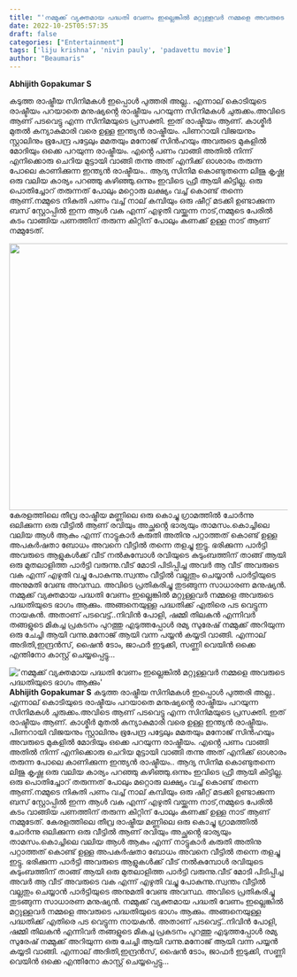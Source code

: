 ```yaml
---
title: "'നമ്മുക്ക് വ്യക്തമായ പദ്ധതി വേണം ഇല്ലെങ്കിൽ മറ്റുള്ളവർ നമ്മളെ അവരുടെ പദ്ധതിയുടെ ഭാഗം ആക്കും'"
date: 2022-10-25T05:57:35
draft: false
categories: ["Entertainment"]
tags: ['liju krishna', 'nivin pauly', 'padavettu movie']
author: "Beaumaris"
---
```


<strong>Abhijith Gopakumar S</strong>

കടുത്ത രാഷ്ട്രീയ സിനിമകൾ ഇപ്പൊൾ പുത്തരി അല്ല.. എന്നാല് കൊടിയുടെ രാഷ്ടീയം പറയാതെ മനുഷ്യൻ്റെ രാഷ്ട്രീയം പറയുന്ന സിനിമകൾ ചുരുക്കം.അവിടെ ആണ് പടവെട്ടു എന്ന സിനിമയുടെ പ്രസക്തി. ഇത് രാഷ്ടീയം ആണ്. കാശ്മീർ മുതൽ കന്യാകുമാരി വരെ ഉള്ള ഇന്ത്യൻ രാഷ്ട്രീയം. പിണറായി വിജയനും സ്റ്റാലിനും ഭൂപേന്ദ്ര പട്ടേലും മമതയും മനോജ് സിൻഹയും അവരുടെ മുകളിൽ മോദിയും ഒക്കെ പറയുന്ന രാഷ്ട്രീയം. എൻ്റെ പണം വാങ്ങി അതിൽ നിന്ന് എനിക്കൊരു ചെറിയ മുട്ടായി വാങ്ങി തന്നു അത് എനിക്ക് ഓശാരം തരുന്ന പോലെ കാണിക്കുന്ന ഇന്ത്യൻ രാഷ്ടീയം.. ആദ്യ സിനിമ കൊണ്ടുതന്നെ ലിജു കൃഷ്ണ ഒരു വലിയ കാര്യം പറഞ്ഞു കഴിഞ്ഞു.ഒന്നും ഇവിടെ ഫ്രീ ആയി കിട്ടില്ല. ഒരു പൊതിച്ചോറ് തരുന്നത് പോലും മറ്റൊരു ലക്ഷ്യം വച്ച് കൊണ്ട് തന്നെ ആണ്.നമ്മുടെ നികുതി പണം വച്ച് നാല് കമ്പിയും ഒരു ഷീറ്റ് മടക്കി ഉണ്ടാക്കുന്ന ബസ് സ്റ്റോപ്പിൽ ഇന്ന ആൾ വക എന്ന് എഴുതി വയ്ക്കുന്ന നാട്,നമ്മുടെ പേരിൽ കടം വാങ്ങിയ പണത്തിന് തരുന്ന കിറ്റിന് പോലും കണക്ക് ഉള്ള നാട് ആണ് നമ്മുടേത്.

<img class="wp-image-356111 aligncenter" src="https://cdn.boolokam.com/articles/2022/10/fwfffgg-2.jpg" alt="" width="904" height="482" />കേരളത്തിലെ തീവ്ര രാഷ്ട്രീയ മണ്ണിലെ ഒരു കൊച്ചു ഗ്രാമത്തിൽ ചോർന്നു ഒലിക്കുന്ന ഒരു വീട്ടിൽ ആണ് രവിയും അച്ഛൻ്റെ ഭാര്യയും താമസം.കൊച്ചിലെ വലിയ ആൾ ആകും എന്ന് നാട്ടുകാർ കരുതി അതിനു പറ്റാത്തത് കൊണ്ട് ഉള്ള അപകർഷതാ ബോധം അവനെ വീട്ടിൽ തന്നെ തളച്ചു ഇട്ടു. ഭരിക്കുന്ന പാർട്ടി അവരുടെ ആളുകൾക്ക് വീട് നൽകുമ്പോൾ രവിയുടെ കുടുംബത്തിന് താങ്ങ് ആയി ഒരു മുതലാളിത്ത പാർട്ടി വരുന്നു.വീട് മോടി പിടിപ്പിച്ച അവർ ആ വീട് അവരുടെ വക എന്ന് എഴുതി വച്ചു പോകുന്നു.സ്വന്തം വീട്ടിൽ വല്ലതും ചെയ്യാൻ പാർട്ടിയുടെ അനുമതി വേണ്ട അവസ്ഥ. അവിടെ പ്രതികരിച്ചു തുടങ്ങുന്ന സാധാരണ മനുഷ്യൻ. നമ്മുക്ക് വ്യക്തമായ പദ്ധതി വേണം ഇല്ലെങ്കിൽ മറ്റുള്ളവർ നമ്മളെ അവരുടെ പദ്ധതിയുടെ ഭാഗം ആക്കും. അങ്ങനെയുള്ള പദ്ധതിക്ക് എതിരെ പട വെട്ടുന്ന നായകൻ. അതാണ് പടവെട്ട്..നിവിൻ പോളി, ഷമ്മി തിലകൻ എന്നിവർ തങ്ങളുടെ മികച്ച പ്രകടനം പുറത്തു എടുത്തപ്പോൾ രമ്യ സുരേഷ് നമ്മുക്ക് അറിയുന്ന ഒരു ചേച്ചി ആയി വന്നു.മനോജ് ആയി വന്ന പയ്യൻ കയ്യടി വാങ്ങി. എന്നാല് അദിതി,ഇന്ദ്രൻസ്, ഷൈൻ ടോം, ജാഫർ ഇടുക്കി, സണ്ണി വെയിൻ ഒക്കെ എന്തിനോ കാസ്റ്റ് ചെയ്യപ്പെട്ടു...


!['നമ്മുക്ക് വ്യക്തമായ പദ്ധതി വേണം ഇല്ലെങ്കിൽ മറ്റുള്ളവർ നമ്മളെ അവരുടെ പദ്ധതിയുടെ ഭാഗം ആക്കും'](https://cdn.boolokam.com/articles/2022/10/fwfffgg-2.jpg)**Abhijith Gopakumar S** കടുത്ത രാഷ്ട്രീയ സിനിമകൾ ഇപ്പൊൾ പുത്തരി അല്ല.. എന്നാല് കൊടിയുടെ രാഷ്ടീയം പറയാതെ മനുഷ്യൻ്റെ രാഷ്ട്രീയം പറയുന്ന സിനിമകൾ ചുരുക്കം.അവിടെ ആണ് പടവെട്ടു എന്ന സിനിമയുടെ പ്രസക്തി. ഇത് രാഷ്ടീയം ആണ്. കാശ്മീർ മുതൽ കന്യാകുമാരി വരെ ഉള്ള ഇന്ത്യൻ രാഷ്ട്രീയം. പിണറായി വിജയനും സ്റ്റാലിനും ഭൂപേന്ദ്ര പട്ടേലും മമതയും മനോജ് സിൻഹയും അവരുടെ മുകളിൽ മോദിയും ഒക്കെ പറയുന്ന രാഷ്ട്രീയം. എൻ്റെ പണം വാങ്ങി അതിൽ നിന്ന് എനിക്കൊരു ചെറിയ മുട്ടായി വാങ്ങി തന്നു അത് എനിക്ക് ഓശാരം തരുന്ന പോലെ കാണിക്കുന്ന ഇന്ത്യൻ രാഷ്ടീയം.. ആദ്യ സിനിമ കൊണ്ടുതന്നെ ലിജു കൃഷ്ണ ഒരു വലിയ കാര്യം പറഞ്ഞു കഴിഞ്ഞു.ഒന്നും ഇവിടെ ഫ്രീ ആയി കിട്ടില്ല. ഒരു പൊതിച്ചോറ് തരുന്നത് പോലും മറ്റൊരു ലക്ഷ്യം വച്ച് കൊണ്ട് തന്നെ ആണ്.നമ്മുടെ നികുതി പണം വച്ച് നാല് കമ്പിയും ഒരു ഷീറ്റ് മടക്കി ഉണ്ടാക്കുന്ന ബസ് സ്റ്റോപ്പിൽ ഇന്ന ആൾ വക എന്ന് എഴുതി വയ്ക്കുന്ന നാട്,നമ്മുടെ പേരിൽ കടം വാങ്ങിയ പണത്തിന് തരുന്ന കിറ്റിന് പോലും കണക്ക് ഉള്ള നാട് ആണ് നമ്മുടേത്. കേരളത്തിലെ തീവ്ര രാഷ്ട്രീയ മണ്ണിലെ ഒരു കൊച്ചു ഗ്രാമത്തിൽ ചോർന്നു ഒലിക്കുന്ന ഒരു വീട്ടിൽ ആണ് രവിയും അച്ഛൻ്റെ ഭാര്യയും താമസം.കൊച്ചിലെ വലിയ ആൾ ആകും എന്ന് നാട്ടുകാർ കരുതി അതിനു പറ്റാത്തത് കൊണ്ട് ഉള്ള അപകർഷതാ ബോധം അവനെ വീട്ടിൽ തന്നെ തളച്ചു ഇട്ടു. ഭരിക്കുന്ന പാർട്ടി അവരുടെ ആളുകൾക്ക് വീട് നൽകുമ്പോൾ രവിയുടെ കുടുംബത്തിന് താങ്ങ് ആയി ഒരു മുതലാളിത്ത പാർട്ടി വരുന്നു.വീട് മോടി പിടിപ്പിച്ച അവർ ആ വീട് അവരുടെ വക എന്ന് എഴുതി വച്ചു പോകുന്നു.സ്വന്തം വീട്ടിൽ വല്ലതും ചെയ്യാൻ പാർട്ടിയുടെ അനുമതി വേണ്ട അവസ്ഥ. അവിടെ പ്രതികരിച്ചു തുടങ്ങുന്ന സാധാരണ മനുഷ്യൻ. നമ്മുക്ക് വ്യക്തമായ പദ്ധതി വേണം ഇല്ലെങ്കിൽ മറ്റുള്ളവർ നമ്മളെ അവരുടെ പദ്ധതിയുടെ ഭാഗം ആക്കും. അങ്ങനെയുള്ള പദ്ധതിക്ക് എതിരെ പട വെട്ടുന്ന നായകൻ. അതാണ് പടവെട്ട്..നിവിൻ പോളി, ഷമ്മി തിലകൻ എന്നിവർ തങ്ങളുടെ മികച്ച പ്രകടനം പുറത്തു എടുത്തപ്പോൾ രമ്യ സുരേഷ് നമ്മുക്ക് അറിയുന്ന ഒരു ചേച്ചി ആയി വന്നു.മനോജ് ആയി വന്ന പയ്യൻ കയ്യടി വാങ്ങി. എന്നാല് അദിതി,ഇന്ദ്രൻസ്, ഷൈൻ ടോം, ജാഫർ ഇടുക്കി, സണ്ണി വെയിൻ ഒക്കെ എന്തിനോ കാസ്റ്റ് ചെയ്യപ്പെട്ടു...
